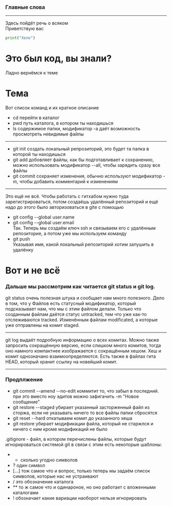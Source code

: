 ### Главные слова  

----  

Здесь пойдёт речь о всяком  
Приветствую вас  
```python
print("Хело")  
```  
# Это был код, вы знали?


Ладно вернёмся к теме
# Тема
Вот список команд и их краткое описание
- cd перейти в каталог
- pwd путь каталога, в котором ты находишься
- ls содержимое папки, модификатор -a даёт возможность просмотреть невидимые файлы

----

- git init создать локальный репрозиторий, это будет та папка в которой ты находишься
- git add добовляет файлы, как бы подготавливает к сохранению, можно использовать модификатор --all, чтобы зарядить сразу все файлы
- git commit сохраняет изменения, обычно используют модификатор -m, чтобы добавить комментарий к изменениям

----
 
Это ещё не всё. Чтобы работать с гитхабом нужно туда зарегистрироваться, потом создаёшь удалённый репозиторий и ещё надо до этого было авторизоваться в gitе с помощью  
- git config --global user.name
- git config --global user.email  
Так. Теперь мы создаём ключ ssh и связываем его с удалённым репозиторие, а потом уже мы используем команду
- git push  
Указывая имя, какой локальный репозиторий хотим запушить в удалёнку
# Вот и не всё


### Дальше мы рассмотрим как читается git status и git log.  
git status очень полезная штука и сообщает нам много полезного. Дело в том, что у Файлов есть статусный модификатор, который подсказывает нам, что мы с этим файлом делали. Только что созданным файлам даётся статус untracked, тем что уже как-то отслеживаются tracked. Изменённым файлам modificated, а которые уже отправлены на комит staged.  

----

git log выдаёт подробную информацию о всех комитах. Можно также запросить сокращённую версию, если слишком много комитов, тогда оно намного компактнее изображается с сокращённым хешом. Хеш и комит однозначано взаимоопределяются. Есть также в файлах гита HEAD, который хранит ссылку на новейший комит.

----

### Продплжение
- git commit --amend --no-edit коммитит то, что забыл в последний. при это вместо ноу эдитов можно зафигачить -m "Новое сообщение" 
- git restore --staged <file> убирает указанный засторженный файл из сторжа, если не указывать ничего то все файлы папки сбросятся
- git reset --hard <commit hash> откатываем комит до указанного хеша
- git restore <file> убирает модификации файла, который не старжлся и ничего с ним кроме модификаций не было


.gitignore - файл, в котором перечислены файлы, которые будут игнорироваться системой git в связи с этим есть некоторые шаблоны:
- * сколько угодно символов
- ? один символ
- […] тож самое что и вопрос, только теперь мы задаём список символов, которые нас не устраивают
- / это обозначение каталога
- ** то ж самое что и одинароное, но оно работает с вложенными каталогами
- ! обозначает какие вариации наоборот нельзя игнорировать 